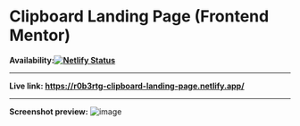 # Clipboard Landing Page (Frontend Mentor)

**Availability:[![Netlify Status](https://api.netlify.com/api/v1/badges/ac26afe5-2ef7-4d5f-808d-294a5a2a473f/deploy-status)](https://app.netlify.com/sites/r0b3rtg-clipboard-landing-page/deploys)**

---

**Live link: <https://r0b3rtg-clipboard-landing-page.netlify.app/>**

---

**Screenshot preview:**
![image](https://user-images.githubusercontent.com/54260004/147661622-64256ca4-7ace-4173-9167-46830a9f7b8d.png)
